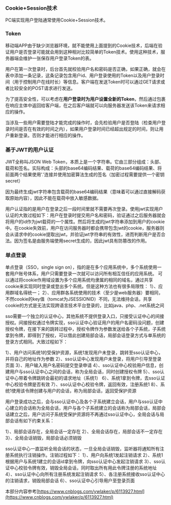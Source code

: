 ### Cookie+Session技术

PC端实现用户登陆通常使用Cookie+Session技术。

### Token

移动端APP由于缺少浏览器环境，就不能使用上面提到的Cookie技术，后端在验证用户是否登录可能就会用到这种相对比较简单的Token技术。使用这种技术，服务器端会维护一张保存用户登录Token的表。

用户在第一次登录时，后台首先就校验用户名和密码是否正确，如果正确，就会在表中添加一条记录，这条记录包含用户id、用户登录使用的Token以及用户登录时间（用于控制用户在线时长）等信息。客户端在发送Token时可以通过GET请求或者比较安全的POST请求进行发送。

为了提高安全性，可以考虑在**用户登录时为用户设置全新的Token**，然后通过包裹在响应主体中返回给客户端，在之后客户端就可以向服务器发送该Token来请求相应的操作。

当涉及一些用户需要登陆才能完成的操作时，会先检验用户是否登陆（检查用户登录时间是否在有效的时间之内），如果用户登录时间已经超出规定的时间，则让用户重新登录。否则才能进行相应的操作。

### 基于JWT的用户认证

JWT全称叫JSON Web Token，本质上是一个字符串。它由三部分组成：头部、载荷和签名。实际构成：头部的base64编码结果、载荷的base64编码结果、将前面两个结果使用'.'连接并使用加密算法生成的签名（加密过程需要提供一个密钥secret）

因为最终生成jwt字符串包含载荷的base64编码结果（意味着可以通过直接解码获取原始内容），因此不能在载荷中放入敏感数据。

用户认证指的是用户在登录之后一段时间里就不需要再次登录。使用jwt实现用户认证的大致过程如下：用户在登录时提交用户名和密码，验证通过之后服务器就会将用户的id作为jwt载荷的一个属性。然后将生成的jwt字符串添加到用户的cookie中。在cookie失效前，用户在访问服务器时都会携带包含jwt的cookie，服务器则会从请求中的cookie提取出jwt，并验证jwt字符串的有效性，进而判断用户是否合法。因为签名是由服务端使用secret生成的，因此jwt具有防篡改的作用。

### 单点登录

单点登录（SSO，single sign on），指的是在多个应用系统中，多个系统使用一套用户账号体系，用户只需要登录一次就可以访问所有相互信任的应用系统。
可以通过将cookie作用域设置为多个应用系统均隶属的相同的域名，通过共享cookie来实现同时登录或登出多个系统。但是这种方法也有很多局限性：
1）、应用群域名得统一；
2）、应用群各系统使用的技术（至少是web服务器）要相同，不然cookie的key值（tomcat为JSESSIONID）不同，无法维持会话，共享cookie的方式是无法实现跨语言技术平台登录的，比如java、php、.net系统之间

sso需要一个独立的认证中心，其他系统不提供登录入口，只接受认证中心的间接授权。间接授权通过令牌实现，sso认证中心验证用户的用户名密码没问题，创建授权令牌，在接下来的跳转过程中，授权令牌作为参数发送给各个子系统，子系统拿到令牌，即得到了授权，可以借此创建局部会话，局部会话登录方式与单系统的登录方式相同。大致过程如下：

1）、用户访问系统1的受保护资源，系统1发现用户未登录，跳转至sso认证中心，并将自己的地址作为参数
2）、sso认证中心发现用户未登录，将用户引导至登录页面
3）、用户输入用户名密码提交登录申请
4）、sso认证中心校验用户信息，创建用户与sso认证中心之间的会话，称为全局会话，同时创建授权令牌
5）、sso认证中心带着令牌跳转会最初的请求地址（系统1）
6）、系统1拿到令牌，去sso认证中心校验令牌是否有效
7）、sso认证中心校验令牌，返回有效，注册系统1
8）、系统1使用该令牌创建与用户的会话，称为局部会话，返回受保护资源

用户登录成功之后，会与sso认证中心及各个子系统建立会话，用户与sso认证中心建立的会话称为全局会话，用户与各个子系统建立的会话称为局部会话，局部会话建立之后，用户访问子系统受保护资源将不再通过sso认证中心，全局会话与局部会话有如下约束关系：

1）、局部会话存在，全局会话一定存在
2）、全局会话存在，局部会话不一定存在
3）、全局会话销毁，局部会话必须销毁

sso认证中心一直监听全局会话的状态，一旦全局会话销毁，监听器将通知所有注册系统执行注销操作。注销过程如下：
1）、用户向系统1发起注销请求
2）、系统1根据用户与系统1建立的会话id拿到令牌，向sso认证中心发起注销请求
3）、sso认证中心校验令牌有效，销毁全局会话，同时取出所有用此令牌注册的系统地址
4）、sso认证中心向所有注册系统发起注销请求
5）、各注册系统接收sso认证中心的注销请求，销毁局部会话
6）、sso认证中心引导用户至登录页面

本部分内容参考[https://www.cnblogs.com/ywlaker/p/6113927.html](https://www.cnblogs.com/ywlaker/p/6113927.html)